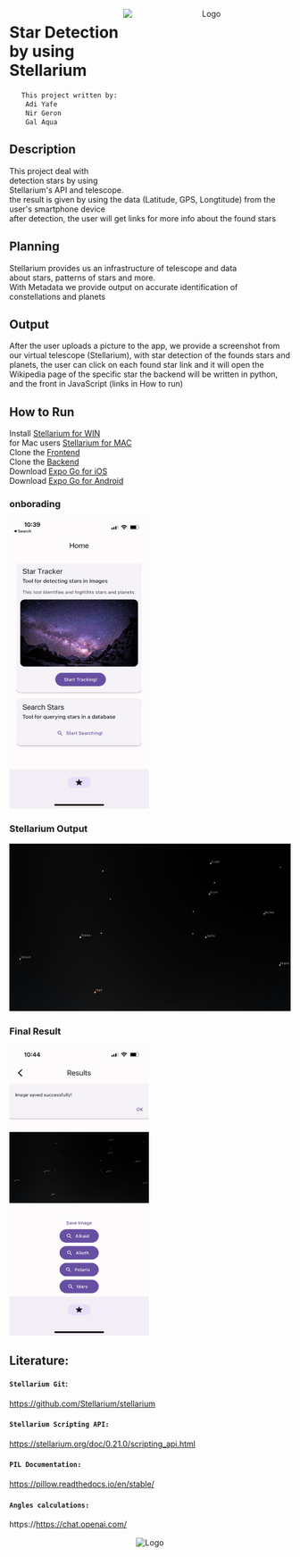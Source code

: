 <p align="center">
  <img src="https://avatars.githubusercontent.com/u/7320160?s=280&v=4" alt="Logo" width="300" height="300" align="right">
</p>

# Star Detection by using Stellarium

       This project written by: 
        Adi Yafe
        Nir Geron
        Gal Aqua

## Description

This project deal with detection stars by using Stellarium's API and telescope.  <br>
the result is given by using the data (Latitude, GPS, Longtitude) from the user's smartphone device  <br>
after detection, the user will get links for more info about the found stars

## Planning

Stellarium provides us an infrastructure of telescope and data  <br> about stars, patterns of stars and more. <br>
With Metadata we provide output on accurate identification of constellations and planets

## Output

After the user uploads a picture to the app, we provide a screenshot from our virtual telescope (Stellarium), with star
detection of the founds stars and planets, the user can click on each found star link and it will open the Wikipedia
page of the specific star the backend will be written in python, and the front in JavaScript (links in How to run)

## How to Run

Install [Stellarium for WIN](https://github.com/Stellarium/stellarium/releases/download/v23.1/stellarium-23.1-qt5-win64.exe) <br>
for Mac
users [Stellarium for MAC](https://github.com/Stellarium/stellarium/releases/download/v23.1/Stellarium-23.1-qt5-arm64.zip) <br>
Clone the [Frontend](https://github.com/adiy55/NewSpace-Project-frontend.git) <br>
Clone the [Backend](https://github.com/adiy55/NewSpace-Project-backend.git)  <br>
Download [Expo Go for iOS](https://apps.apple.com/us/app/expo-go/id982107779) <br>
Download [Expo Go for Android](https://play.google.com/store/apps/details?id=host.exp.exponent&hl=en_US)

### onborading

<img src="https://github.com/adiy55/NewSpace-Project-backend/blob/main/Resources/pics/onboarding.jpeg" alt="Logo" width="250" height="520">

### Stellarium Output

<img src="https://github.com/adiy55/NewSpace-Project-backend/blob/main/Resources/pics/stellarium%20output.jpeg" alt="Logo" width="600" height="300">

### Final Result

<img src="https://github.com/adiy55/NewSpace-Project-backend/blob/main/Resources/pics/final%20result.jpeg" alt="Logo" width="250" height="520">

## Literature:

#### `Stellarium Git`:

https://github.com/Stellarium/stellarium

#### `Stellarium Scripting API:`

https://stellarium.org/doc/0.21.0/scripting_api.html

#### `PIL Documentation:`

https://pillow.readthedocs.io/en/stable/

#### `Angles calculations:`

https://https://chat.openai.com/


<p align="center">
  <img src="https://i0.wp.com/eos.org/wp-content/uploads/2022/09/scorpius-centaurus-ob-stellar-association.jpg?fit=1200%2C675&ssl=1" alt="Logo" width="1000" height="420" align="center">
</p>
